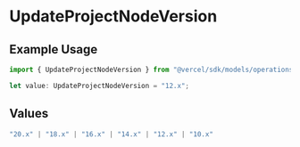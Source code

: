 # UpdateProjectNodeVersion

## Example Usage

```typescript
import { UpdateProjectNodeVersion } from "@vercel/sdk/models/operations";

let value: UpdateProjectNodeVersion = "12.x";
```

## Values

```typescript
"20.x" | "18.x" | "16.x" | "14.x" | "12.x" | "10.x"
```